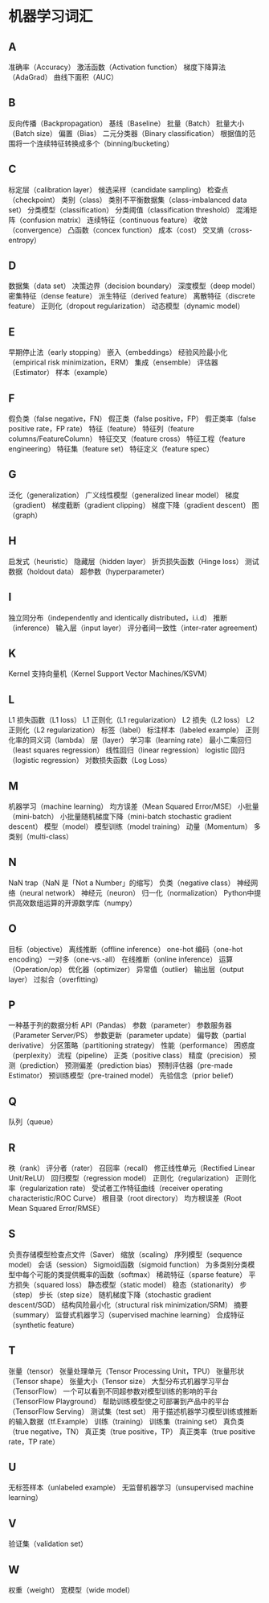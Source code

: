 # 机器学习词汇
## A

准确率（Accuracy）
激活函数（Activation function）
梯度下降算法（AdaGrad）
曲线下面积（AUC）

## B

反向传播（Backpropagation）
基线（Baseline）
批量（Batch）
批量大小（Batch size）
偏置（Bias）
二元分类器（Binary classification）
根据值的范围将一个连续特征转换成多个（binning/bucketing）

## C

标定层（calibration layer）
候选采样（candidate sampling）
检查点（checkpoint）
类别（class）
类别不平衡数据集（class-imbalanced data set）
分类模型（classification）
分类阈值（classification threshold）
混淆矩阵（confusion matrix）
连续特征（continuous feature）
收敛（convergence）
凸函数（concex function）
成本（cost）
交叉熵（cross-entropy）

## D

数据集（data set）
决策边界（decision boundary）
深度模型（deep model）
密集特征（dense feature）
派生特征（derived feature）
离散特征（discrete feature）
正则化（dropout regularization）
动态模型（dynamic model）

## E

早期停止法（early stopping）
嵌入（embeddings）
经验风险最小化（empirical risk minimization，ERM）
集成（ensemble）
评估器（Estimator）
样本（example）

## F

假负类（false negative，FN）
假正类（false positive，FP）
假正类率（false positive rate，FP rate）
特征（feature）
特征列（feature columns/FeatureColumn）
特征交叉（feature cross）
特征工程（feature engineering）
特征集（feature set）
特征定义（feature spec）

## G

泛化（generalization）
广义线性模型（generalized linear model）
梯度（gradient）
梯度截断（gradient clipping）
梯度下降（gradient descent）
图（graph）

## H

启发式（heuristic）
隐藏层（hidden layer）
折页损失函数（Hinge loss）
测试数据（holdout data）
超参数（hyperparameter）

## I

独立同分布（independently and identically distributed，i.i.d）
推断（inference）
输入层（input layer）
评分者间一致性（inter-rater agreement）

## K

Kernel 支持向量机（Kernel Support Vector Machines/KSVM）

## L

L1 损失函数（L1 loss）
L1 正则化（L1 regularization）
L2 损失（L2 loss）
L2 正则化（L2 regularization）
标签（label）
标注样本（labeled example）
正则化率的同义词（lambda）
层（layer）
学习率（learning rate）
最小二乘回归（least squares regression）
线性回归（linear regression）
logistic 回归（logistic regression）
对数损失函数（Log Loss）

## M

机器学习（machine learning）
均方误差（Mean Squared Error/MSE）
小批量（mini-batch）
小批量随机梯度下降（mini-batch stochastic gradient descent）
模型（model）
模型训练（model training）
动量（Momentum）
多类别（multi-class）

## N

NaN trap（NaN 是「Not a Number」的缩写）
负类（negative class）
神经网络（neural network）
神经元（neuron）
归一化（normalization）
Python中提供高效数组运算的开源数学库（numpy）

## O

目标（objective）
离线推断（offline inference）
one-hot 编码（one-hot encoding）
一对多（one-vs.-all）
在线推断（online inference）
运算（Operation/op）
优化器（optimizer）
异常值（outlier）
输出层（output layer）
过拟合（overfitting）

## P

一种基于列的数据分析 API（Pandas）
参数（parameter）
参数服务器（Parameter Server/PS）
参数更新（parameter update）
偏导数（partial derivative）
分区策略（partitioning strategy）
性能（performance）
困惑度（perplexity）
流程（pipeline）
正类（positive class）
精度（precision）
预测（prediction）
预测偏差（prediction bias）
预制评估器（pre-made Estimator）
预训练模型（pre-trained model）
先验信念（prior belief）

## Q

队列（queue）

## R 

秩（rank）
评分者（rater）
召回率（recall）
修正线性单元（Rectified Linear Unit/ReLU）
回归模型（regression model）
正则化（regularization）
正则化率（regularization rate）
受试者工作特征曲线（receiver operating characteristic/ROC Curve）
根目录（root directory）
均方根误差（Root Mean Squared Error/RMSE）

## S

负责存储模型检查点文件（Saver）
缩放（scaling）
序列模型（sequence model）
会话（session）
Sigmoid函数（sigmoid function）
为多类别分类模型中每个可能的类提供概率的函数（softmax）
稀疏特征（sparse feature）
平方损失（squared loss）
静态模型（static model）
稳态（stationarity）
步（step）
步长（step size）
随机梯度下降（stochastic gradient descent/SGD）
结构风险最小化（structural risk minimization/SRM）
摘要（summary）
监督式机器学习（supervised machine learning）
合成特征（synthetic feature）

## T

张量（tensor）
张量处理单元（Tensor Processing Unit，TPU）
张量形状（Tensor shape）
张量大小（Tensor size）
大型分布式机器学习平台（TensorFlow）
一个可以看到不同超参数对模型训练的影响的平台（TensorFlow Playground）
帮助训练模型使之可部署到产品中的平台（TensorFlow Serving）
测试集（test set）
用于描述机器学习模型训练或推断的输入数据（tf.Example）
训练（training）
训练集（training set）
真负类（true negative，TN）
真正类（true positive，TP）
真正类率（true positive rate，TP rate）

## U

无标签样本（unlabeled example）
无监督机器学习（unsupervised machine learning）

## V

验证集（validation set）

## W

权重（weight）
宽模型（wide model）